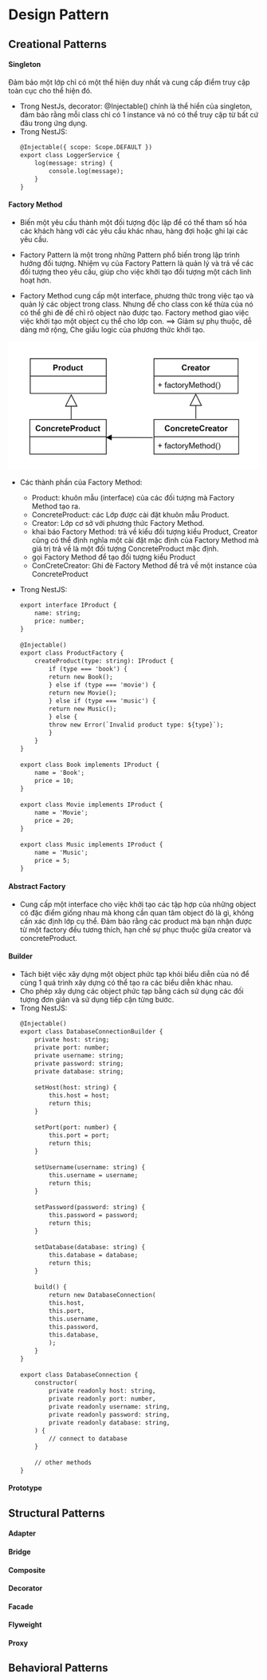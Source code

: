 # Design Pattern

## Creational Patterns

#### Singleton
Đảm bảo một lớp chỉ có một thể hiện duy nhất và cung cấp điểm truy cập toàn cục cho thể hiện đó.

- Trong NestJs, decorator: @Injectable() chính là thể hiển của singleton, đảm bảo rằng mỗi class chỉ có 1 instance và nó có thể truy cập từ bất cứ đâu trong ứng dụng.
- Trong NestJS:
    ```
    @Injectable({ scope: Scope.DEFAULT })
    export class LoggerService {
        log(message: string) {
            console.log(message);
        }
    }
    ```

#### Factory Method
- Biến một yêu cầu thành một đối tượng độc lập để có thể tham số hóa các khách hàng với các yêu cầu khác nhau, hàng đợi hoặc ghi lại các yêu cầu.

- Factory Pattern là một trong những Pattern phổ biến trong lập trình hướng đối tượng. Nhiệm vụ của Factory Pattern là quản lý và trả về các đối tượng theo yêu cầu, giúp cho việc khởi tạo đổi tượng một cách linh hoạt hơn.

- Factory Method cung cấp một interface, phương thức trong việc tạo và quản lý các object trong class. Nhưng để cho class con kế thừa của nó có thể ghi đè để chỉ rõ object nào được tạo. Factory method giao việc việc khởi tạo một object cụ thể cho lớp con. ==> Giảm sự phụ thuộc, dễ dàng mở rộng, Che giấu logic của phương thức khởi tạo.

![image info](./Factory%20Method/model.webp)
- Các thành phần của Factory Method:
    - Product: khuôn mẫu (interface) của các đối tượng mà Factory Method tạo ra.
    - ConcreteProduct: các Lớp được cài đặt khuôn mẫu Product.
    - Creator: Lớp cơ sở với phương thức Factory Method.
    - khai báo Factory Method: trả về kiểu đối tượng kiểu Product, Creator cũng có thể định nghĩa một cài đặt mặc định của Factory Method mà giá trị trả về là một đối tượng ConcreteProduct mặc định.
    - gọi Factory Method để tạo đối tượng kiểu Product
    - ConCreteCreator: Ghi đè Factory Method để trả về một instance của ConcreteProduct


- Trong NestJS:
    ```
    export interface IProduct {
        name: string;
        price: number;
    }

    @Injectable()
    export class ProductFactory {
        createProduct(type: string): IProduct {
            if (type === 'book') {
            return new Book();
            } else if (type === 'movie') {
            return new Movie();
            } else if (type === 'music') {
            return new Music();
            } else {
            throw new Error(`Invalid product type: ${type}`);
            }
        }
    }

    export class Book implements IProduct {
        name = 'Book';
        price = 10;
    }

    export class Movie implements IProduct {
        name = 'Movie';
        price = 20;
    }

    export class Music implements IProduct {
        name = 'Music';
        price = 5;
    }
    ```
    
#### Abstract Factory
- Cung cấp một interface cho việc khởi tạo các tập hợp của những object có đặc điểm giống nhau mà khong cần quan tâm object đó là gì, không cần xác định lớp cụ thể. Đảm bảo rằng các product mà bạn nhận được từ một factory đều tương thích, hạn chế sự phục thuộc giữa creator và concreteProduct.

#### Builder
- Tách biệt việc xây dựng một object phức tạp khỏi biểu diễn của nó để cùng 1 quá trình xây dựng có thể tạo ra các biểu diễn khác nhau.
- Cho phép xây dựng các object phức tạp bằng cách sử dụng các đối tượng đơn giản và sử dụng tiếp cận từng bước. 
- Trong NestJS:
    ```
    @Injectable()
    export class DatabaseConnectionBuilder {
        private host: string;
        private port: number;
        private username: string;
        private password: string;
        private database: string;

        setHost(host: string) {
            this.host = host;
            return this;
        }

        setPort(port: number) {
            this.port = port;
            return this;
        }

        setUsername(username: string) {
            this.username = username;
            return this;
        }

        setPassword(password: string) {
            this.password = password;
            return this;
        }

        setDatabase(database: string) {
            this.database = database;
            return this;
        }

        build() {
            return new DatabaseConnection(
            this.host,
            this.port,
            this.username,
            this.password,
            this.database,
            );
        }
    }

    export class DatabaseConnection {
        constructor(
            private readonly host: string,
            private readonly port: number,
            private readonly username: string,
            private readonly password: string,
            private readonly database: string,
        ) {
            // connect to database
        }

        // other methods
    }
    ```

#### Prototype

## Structural Patterns

#### Adapter
#### Bridge
#### Composite
#### Decorator
#### Facade
#### Flyweight
#### Proxy

## Behavioral Patterns